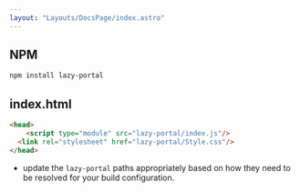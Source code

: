 ```yaml
---
layout: "Layouts/DocsPage/index.astro"
---
```



## NPM

```bash
npm install lazy-portal
```

## index.html

```html
<head>
	<script type="module" src="lazy-portal/index.js"/>
  <link rel="stylesheet" href="lazy-portal/Style.css"/>
</head>
```

* update the `lazy-portal` paths appropriately based on how they need to be resolved for your build configuration.
